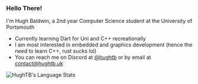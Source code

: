 ### Hello There!

I'm Hugh Baldwin, a 2nd year Computer Science student at the University of Portsmouth

- Currently learning Dart for Uni and C++ recreationally
- I am most interested in embedded and graphics development (hence the need to learn C++, rust sucks lol)
- You can reach me on Discord at [@hughtb](https://discordapp.com/users/403609667722412054) or by email at contact@hughtb.uk

![HughTB's Language Stats](https://github-readme-stats.vercel.app/api/top-langs/?username=HughTB&layout=compact&theme=github_dark&size_weight=0.5&count_weight=0.5&exclude_repo=bsc-cs-notes,cs-notes)

